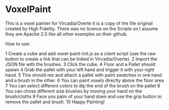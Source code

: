 # VoxelPaint

This is a voxel painter for Vircadia/Overte it is a copy of the file original created by High Fidelity.
There was no licence on the Scripts so I assume they are Apache 2.0 like all other examples on their github.

How to use:

1 Create a cube and add voxel-paint-init.js as a client script (use the raw button to create a link that can be linked in Vircadia/Overte).
2 Import the JSON file with the brushes.
3 Click the cube. A Floor and a Pallet should spawn
4 Grab the pallet with your left hand and trigger it with your right hand.
5 This should rez and attach a pallet with paint swatches in one hand and a brush in the other.
6 You can paint voxels directly above the floor area
7 You can select different colors to dip the end of the brush on the pallet
8 You can chose different size brushes by moving your hand on the brush/cloths
9 Face you palm of your hand doen and use the grip button to remove the pallet and brush.
10 Happy Painting!
